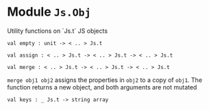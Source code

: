 
# Module `Js.Obj`

Utility functions on \`Js.t\` JS objects

```
val empty : unit -> < .. > Js.t
```
```
val assign : < .. > Js.t -> < .. > Js.t -> < .. > Js.t
```
```
val merge : < .. > Js.t -> < .. > Js.t -> < .. > Js.t
```
`merge obj1 obj2` assigns the properties in `obj2` to a copy of `obj1`. The function returns a new object, and both arguments are not mutated

```
val keys : _ Js.t -> string array
```